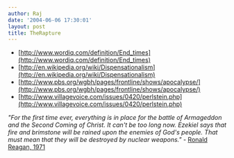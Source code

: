 ```yaml
---
author: Raj
date: '2004-06-06 17:30:01'
layout: post
title: TheRapture
---
```


* [http://www.wordiq.com/definition/End_times](http://www.wordiq.com/definition/End_times)
* [http://en.wikipedia.org/wiki/Dispensationalism](http://en.wikipedia.org/wiki/Dispensationalism)
* [http://www.pbs.org/wgbh/pages/frontline/shows/apocalypse/](http://www.pbs.org/wgbh/pages/frontline/shows/apocalypse/)
* [http://www.villagevoice.com/issues/0420/perlstein.php](http://www.villagevoice.com/issues/0420/perlstein.php)

<cite>
"For the first time ever, everything is in place for the battle of Armageddon and the Second Coming of Christ. It can't be too long now. Ezekiel says that fire and brimstone will be rained upon the enemies of God's people. That must mean that they will be destroyed by nuclear weapons."
</cite>
- <a href="http://www.rotten.com/library/bio/presidents/ronald-reagan/">Ronald Reagan, 1971</a>

